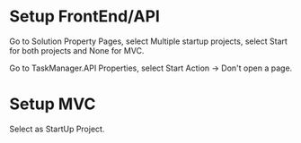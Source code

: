 # Setup FrontEnd/API
Go to Solution Property Pages, select Multiple startup projects, select Start for both projects and None for MVC.

Go to TaskManager.API Properties, select Start Action -> Don't open a page.

# Setup MVC
Select as StartUp Project.


